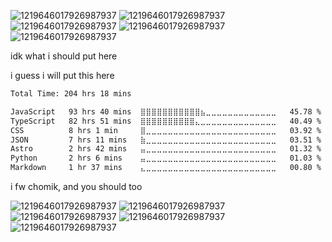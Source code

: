 ![1219646017926987937](https://github.com/user-attachments/assets/3872de58-b698-42aa-93b9-bde9ba5a16a6)
![1219646017926987937](https://github.com/user-attachments/assets/3872de58-b698-42aa-93b9-bde9ba5a16a6)
![1219646017926987937](https://github.com/user-attachments/assets/3872de58-b698-42aa-93b9-bde9ba5a16a6)
![1219646017926987937](https://github.com/user-attachments/assets/3872de58-b698-42aa-93b9-bde9ba5a16a6)
![1219646017926987937](https://github.com/user-attachments/assets/3872de58-b698-42aa-93b9-bde9ba5a16a6)

idk what i should put here

i guess i will put this here
<!--START_SECTION:waka-->

```txt
Total Time: 204 hrs 18 mins

JavaScript   93 hrs 40 mins  ⣿⣿⣿⣿⣿⣿⣿⣿⣿⣿⣿⣦⣀⣀⣀⣀⣀⣀⣀⣀⣀⣀⣀⣀⣀   45.78 %
TypeScript   82 hrs 51 mins  ⣿⣿⣿⣿⣿⣿⣿⣿⣿⣿⣄⣀⣀⣀⣀⣀⣀⣀⣀⣀⣀⣀⣀⣀⣀   40.49 %
CSS          8 hrs 1 min     ⣿⣀⣀⣀⣀⣀⣀⣀⣀⣀⣀⣀⣀⣀⣀⣀⣀⣀⣀⣀⣀⣀⣀⣀⣀   03.92 %
JSON         7 hrs 11 mins   ⣷⣀⣀⣀⣀⣀⣀⣀⣀⣀⣀⣀⣀⣀⣀⣀⣀⣀⣀⣀⣀⣀⣀⣀⣀   03.51 %
Astro        2 hrs 42 mins   ⣤⣀⣀⣀⣀⣀⣀⣀⣀⣀⣀⣀⣀⣀⣀⣀⣀⣀⣀⣀⣀⣀⣀⣀⣀   01.32 %
Python       2 hrs 6 mins    ⣤⣀⣀⣀⣀⣀⣀⣀⣀⣀⣀⣀⣀⣀⣀⣀⣀⣀⣀⣀⣀⣀⣀⣀⣀   01.03 %
Markdown     1 hr 37 mins    ⣄⣀⣀⣀⣀⣀⣀⣀⣀⣀⣀⣀⣀⣀⣀⣀⣀⣀⣀⣀⣀⣀⣀⣀⣀   00.80 %
```

<!--END_SECTION:waka-->

i fw chomik, and you should too

![1219646017926987937](https://github.com/user-attachments/assets/3872de58-b698-42aa-93b9-bde9ba5a16a6)
![1219646017926987937](https://github.com/user-attachments/assets/3872de58-b698-42aa-93b9-bde9ba5a16a6)
![1219646017926987937](https://github.com/user-attachments/assets/3872de58-b698-42aa-93b9-bde9ba5a16a6)
![1219646017926987937](https://github.com/user-attachments/assets/3872de58-b698-42aa-93b9-bde9ba5a16a6)
![1219646017926987937](https://github.com/user-attachments/assets/3872de58-b698-42aa-93b9-bde9ba5a16a6)
